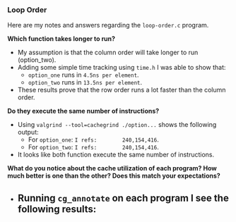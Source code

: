 ### Loop Order
Here are my notes and answers regarding the `loop-order.c` program.

**Which function takes longer to run?**
- My assumption is that the column order will take longer to run (option_two).
- Adding some simple time tracking using `time.h` I was able to show that:
	- `option_one` runs in `4.5ns per element`.
	- `option_two` runs in `13.5ns per element`.
- These results prove that the row order runs a lot faster than the column order.

**Do they execute the same number of instructions?**
- Using `valgrind --tool=cachegrind ./option...` shows the following output:
	- For `option_one`: `I refs:        240,154,416`.
	- For `option_two`: `I refs:        240,154,416`.
- It looks like both function execute the same number of instructions.

**What do you notice about the cache utilization of each program? How much better is one than the other? Does this match your expectations?**
- Running `cg_annotate` on each program I see the following results:
	-  
